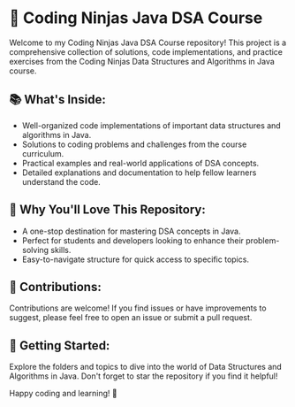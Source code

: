 # 🚀 Coding Ninjas Java DSA Course

Welcome to my Coding Ninjas Java DSA Course repository! This project is a comprehensive collection of solutions, code implementations, and practice exercises from the Coding Ninjas Data Structures and Algorithms in Java course.

## 📚 What's Inside:

- Well-organized code implementations of important data structures and algorithms in Java.
- Solutions to coding problems and challenges from the course curriculum.
- Practical examples and real-world applications of DSA concepts.
- Detailed explanations and documentation to help fellow learners understand the code.

## 🌟 Why You'll Love This Repository:

- A one-stop destination for mastering DSA concepts in Java.
- Perfect for students and developers looking to enhance their problem-solving skills.
- Easy-to-navigate structure for quick access to specific topics.

## 🤝 Contributions:

Contributions are welcome! If you find issues or have improvements to suggest, please feel free to open an issue or submit a pull request.

## 📌 Getting Started:

Explore the folders and topics to dive into the world of Data Structures and Algorithms in Java. Don't forget to star the repository if you find it helpful!

Happy coding and learning! 🚀
